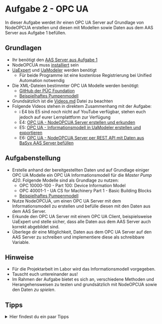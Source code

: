 # Aufgabe 2 - OPC UA
In dieser Aufgabe werdet ihr einen OPC UA Server auf Grundlage von NodeOPCUA erstellen und diesen mit Modellen sowie Daten aus dem AAS Server aus Aufgabe 1 befüllen.

## Grundlagen
* Ihr benötigt den [AAS Server aus Aufgabe 1](Aufgabe1.md)
* NodeOPCUA muss [installiert](../Installation/node-opcua.md) sein
* [UaExpert](https://www.unified-automation.com/de/produkte/entwicklerwerkzeuge/uaexpert.html) und [UaModeler](https://www.unified-automation.com/de/produkte/entwicklerwerkzeuge/uamodeler.html) werden benötigt
  * Für beide Programme ist eine kostenlose Registrierung bei Unified Automation notwendig
* Die XML-Dateien bestimmter OPC UA Modelle werden benötigt:
  * [GitHub der PÜC Foundation](https://github.com/OPCFoundation/UA-Nodeset)
  * [Beispielhaftes Pumpenmodell](../Dateien/UaModeler/Opc.Ua.Pumps.NodeSet2.xml)
* Grundsätzlich ist die [Videos.md](../Videos.md) Datei zu beachten
* Folgende Videos stehen in direktem Zusammenhang mit der Aufgabe:
  * :information_source: E4 bis E5 sind *noch* nicht auf YouTube verfügbar, stehen euch jedoch auf eurer Lernplattform zur Verfügung
  * E4: [OPC UA - NodeOPCUA Server erstellen und erkunden](https://www.youtube.com/channel/UC_sTSOiieIi2wCffZvL6D6A)
  * E5: [OPC UA - Informationsmodell in UaModeler erstellen und exportieren](https://www.youtube.com/channel/UC_sTSOiieIi2wCffZvL6D6A)
  * E6: [OPC UA - NodeOPCUA Server per REST API mit Daten aus BaSyx AAS Server befüllen](https://www.youtube.com/channel/UC_sTSOiieIi2wCffZvL6D6A)
  
## Aufgabenstellung
* Erstelle anhand der bereitgestellten Daten und auf Grundlage einiger OPC UA Modelle ein OPC UA Informationsmodell für die *Master Pump 420*. Folgende Modelle sind als Grundlage zu nutzen:
  * OPC 10000-100 - Part 100: Device Information Model
  * OPC 40001-1 - UA CS for Machinery Part 1 - Basic Building Blocks
  * [Beispielhaftes Pumpenmodell](../Dateien/UaModeler/Opc.Ua.Pumps.NodeSet2.xml)
* Nutze NodeOPCUA, um einen OPC UA Server mit dem Informationsmodell zu erstellen und befülle diesen mit den Daten aus dem AAS Server.
* Erkunde den OPC UA Server mit einem OPC UA Client, beispielsweise UaExpert und stelle sicher, dass alle Daten aus dem AAS Server auch korrekt abgebildet sind.
* Überlege dir eine Möglichkeit, Daten aus dem OPC UA Server auf den AAS Server zu schreiben und implementiere diese als schreibbare Variable.

## Hinweise
* Für die Projektarbeit im Labor wird das Informationsmodell vorgegeben.
* Tauscht euch untereinander aus!
* Im Rahmen der Aufgabe bietet es sich an, verschiedene Methoden und Herangehensweisen zu testen und grundsätzlich mit NodeOPCUA sowie den Daten *zu spielen*.

## Tipps
<details>
  <summary>Hier findest du ein paar Tipps</summary>
  <ul>
    <li>Der UaModeler muss genutzt werden um eine XML-Datei zu erstellen</li>
	<li>Wenn du an die Grenzen des kostenlosen UaModelers stößt, exportiere die maximale Node-Anzahl und setze die Bearbeitung im XML-Editor fort</li>
    <li>Der HTTP Client im OPC UA Server (hier axios) muss genutzt werden um das [BaSyx API](https://app.swaggerhub.com/apis/BaSyx/basyx_asset_administration_shell_repository_http_rest_api/v1) umzusetzen</li>
  </ul>
</details>